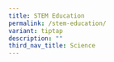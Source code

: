 ```yaml
---
title: STEM Education
permalink: /stem-education/
variant: tiptap
description: ""
third_nav_title: Science
---
```

